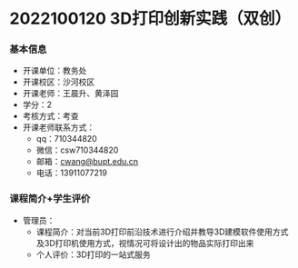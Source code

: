 # 2022100120 3D打印创新实践（双创）
### 基本信息
- 开课单位：教务处
- 开课校区：沙河校区
- 开课老师：王晨升、黄泽园
- 学分：2
- 考核方式：考查
- 开课老师联系方式：
  - qq：710344820
  - 微信：csw710344820
  - 邮箱：cwang@bupt.edu.cn
  - 电话：13911077219
### 课程简介+学生评价
- 管理员：
  - 课程简介：对当前3D打印前沿技术进行介绍并教导3D建模软件使用方式及3D打印机使用方式，视情况可将设计出的物品实际打印出来
  - 个人评价：3D打印的一站式服务
